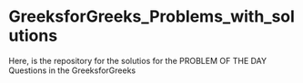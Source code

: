 # GreeksforGreeks_Problems_with_solutions
Here, is the repository for the solutios for the PROBLEM OF THE DAY Questions  in the GreeksforGreeks 

